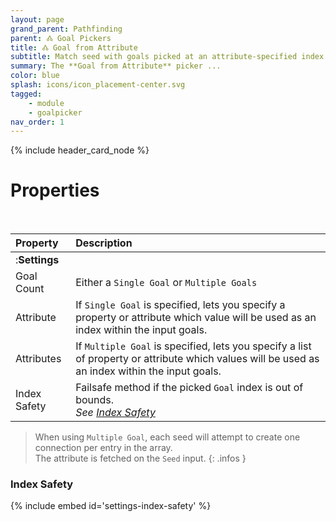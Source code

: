 ```yaml
---
layout: page
grand_parent: Pathfinding
parent: 🝓 Goal Pickers
title: 🝓 Goal from Attribute
subtitle: Match seed with goals picked at an attribute-specified index.
summary: The **Goal from Attribute** picker ...
color: blue
splash: icons/icon_placement-center.svg
tagged: 
    - module
    - goalpicker
nav_order: 1
---
```


{% include header_card_node %}

# Properties
<br>

| Property       | Description          |
|:-------------|:------------------|
|:**Settings**||
| Goal Count           | Either a `Single Goal` or `Multiple Goals` |
| Attribute           | If `Single Goal` is specified, lets you specify a property or attribute which value will be used as an index within the input goals. |
| Attributes           | If `Multiple Goal` is specified, lets you specify a list of property or attribute which values will be used as an index within the input goals. |
| Index Safety           | Failsafe method if the picked `Goal` index is out of bounds.<br>*See [Index Safety](#index-safety)* |

>When using `Multiple Goal`, each seed will attempt to create one connection per entry in the array.  
>The attribute is fetched on the `Seed` input.
{: .infos } 

### Index Safety
{% include embed id='settings-index-safety' %}
